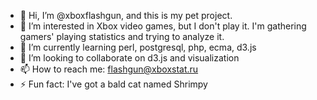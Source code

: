 - 👋 Hi, I’m @xboxflashgun, and this is my pet project.
- 👀 I’m interested in Xbox video games, but I don't play it. I'm gathering gamers' playing statistics and trying to analyze it.
- 🌱 I’m currently learning perl, postgresql, php, ecma, d3.js
- 💞️ I’m looking to collaborate on d3.js and visualization
- 📫 How to reach me: flashgun@xboxstat.ru
- ⚡ Fun fact: I've got a bald cat named Shrimpy

<!---
xboxflashgun/xboxflashgun is a ✨ special ✨ repository because its `README.md` (this file) appears on your GitHub profile.
You can click the Preview link to take a look at your changes.
--->
